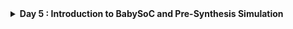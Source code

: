 <details>
  <Summary><strong> Day 5 : Introduction to BabySoC and Pre-Synthesis Simulation</strong></summary>
  
# Introduction
- VSDBabySoC is a small yet powerful RISCV-based SoC.
- The main purpose of designing such a small SoC is to test three open-source IP cores together for the first time and calibrate the analog part of it.
- VSDBabySoC contains one RVMYTH microprocessor, an 8x-PLL to generate a stable clock, and a 10-bit DAC to communicate with other analog devices.

## What is BabySoC?
- BabySoC is a lightweight, educational SoC that brings together three critical IPs in a unified design:
  - RVMYTH: A basic yet functional RISC-V CPU.
  - PLL: A Phase-Locked Loop that multiplies the clock frequency by 8× for internal system use.
  - DAC: A Digital-to-Analog Converter that enables communication with analog systems and external hardware.
- The system is designed to validate these IPs when integrated and provide a platform for observing digital-to-analog behavior in a controlled environment.

  ![Alt Text](images/BabySoC_block.png)

### Problem Statement
This project delves into designing a compact, open-source System on Chip (SoC) based on RVMYTH, a RISC-V-based processor core. The SoC integrates a Phase-Locked Loop (PLL) for precise clock generation and control, alongside a 10-bit Digital-to-Analog Converter (DAC) for interfacing with external analog systems. By converting digital signals into analog, this DAC allows BabySoC to communicate with devices that accept analog inputs, such as televisions and mobile phones, enabling output in the form of audio or video. Ultimately, this Sky130-technology-based SoC aims to provide a highly documented, educational platform for learning and experimentation in digital-analog interfacing.

### What is an SoC?
A System on Chip (SoC) is a complete system embedded onto a single silicon chip. It usually contains several integrated IP cores, such as CPUs, memory blocks, peripherals, and communication interfaces and can include both digital and analog subsystems depending on the application.

### What is RVMYTH?
RVMYTH is a simplified RISC-V-based processor core originally developed for educational workshops. It illustrates fundamental CPU architecture concepts and is small enough to be implemented easily using open-source flows. It handles instruction execution, memory operations, and basic control logic.

### What is a PLL?
A Phase-Locked Loop (PLL) is a feedback-driven circuit that locks the output frequency in sync with a reference clock. In this SoC, it is used to multiply the input clock frequency to generate a high-speed internal clock, essential for running the digital logic efficiently and with low jitter.

### What is a DAC?
A Digital-to-Analog Converter (DAC) transforms digital values into analog voltages or currents. The 10-bit DAC in this SoC enables the system to interact with real-world analog devices, converting CPU-driven digital outputs into continuous signals for use in multimedia, sensing, or other analog domains.

## Project Directory Structure
- src/include/ Contains header files (*.vh) with necessary macros or parameter definitions.
- src/module/ Contains Verilog files for each module in the SoC design.
- output/ Directory where compiled outputs and simulation files will be generated.

### Setup the project directory
Clone or set up the directory structure as follows:
```txt
VSDBabySoC/
├── src/
│   ├── include/
│   │   ├── sandpiper.vh
│   │   └── other header files...
│   ├── module/
│   │   ├── vsdbabysoc.v      # Top-level module integrating all components
│   │   ├── rvmyth.v          # RISC-V core module
│   │   ├── avsdpll.v         # PLL module
│   │   ├── avsddac.v         # DAC module
│   │   └── testbench.v       # Testbench for simulation
└── output/
└── compiled_tlv/         # Holds compiled intermediate files if needed
```

clone the VSDBabySoC repository using the following command:
```bash
cd ~/VLSI
git clone https://github.com/manili/VSDBabySoC.git
```
![Alt Text](images/clone_vsdbabysoc_repo.png)

### TLV to Verilog Conversion for RVMYTH
- Initially, the RVMYTH core is written in TL-Verilog.
- To convert `rvmyth.tlv` file inside `src/module/` into a `.v` file for simulation, follow the steps below:

```bash
# Step 1: Install python3-venv (if not already installed)
sudo apt update
sudo apt install python3-venv python3-pip

# Step 2: Create and activate a virtual environment
cd VSDBabySoC
python3 -m venv sd_env
source sd_env/bin/activate

# Step 3: Install SandPiper-SaaS inside the virtual environment
pip install pyyaml click sandpiper-saas

# Step 4: Convert rvmyth.tlv to Verilog
sandpiper-saas -i ./src/module/*.tlv -o rvmyth.v --bestsv --noline -p verilog --outdir ./src/module/
```

- After running the above command, rvmyth.v will be generated in the src/module/ directory.

You can confirm this by listing the files:
 ![Alt Text](images/sandpiper_rvmyth_v_generation.png)

#### Note 
To use this environment in future sessions, always activate it first:
```bash
dudigani@sdudigani-VirtualBox:~$ source sd_env/bin/activate
```

To exit:
```bash
dudigani@sdudigani-VirtualBox:~$ deactivate
```

## Simulation

### <ins>Pre-Synthesis Simulation</ins>

Commands to perform a pre-synthesis simulation:

```bash
cd ~/VLSI/VSDBabySoC/
mkdir -p output/pre_synth_sim
iverilog -o output/pre_synth_sim/pre_synth_sim.out -DPRE_SYNTH_SIM \
  -I src/include -I src/module \
  src/module/testbench.v
```

Then run:
```bash
cd output/pre_synth_sim
./pre_synth_sim.out
```

Explanation:

- DPRE_SYNTH_SIM: Defines the PRE_SYNTH_SIM macro for conditional compilation in the testbench.
- The resulting pre_synth_sim.vcd file can be viewed in GTKWave.

 ![Alt Text](images/run_pre_synth_simulation.png)

#### Viewing Waveform in GTKWave
- After running the simulation, open the VCD file in GTKWave: 

```bash
cd ~/VLSI/VSDBabySoC/
gtkwave output/pre_synth_sim/pre_synth_sim.vcd
```

- Drag and drop the CLK, reset, OUT (DAC), and RV TO DAC [9:0] signals to their respective locations in the simulation tool

 ![Alt Text](images/1.png)

In this picture we can see the following signals:
  * **CLK:** This is the `input CLK` signal of the `RVMYTH` core. This signal comes from the PLL, originally.
  * **reset:** This is the `input reset` signal of the `RVMYTH` core. This signal comes from an external source, originally.
  * **OUT:** This is the `output OUT` signal of the `VSDBabySoC` module. This signal comes from the DAC (due to simulation restrictions it behaves like a digital signal which is incorrect), originally.
  * **RV_TO_DAC[9:0]:** This is the 10-bit `output [9:0] OUT` port of the `RVMYTH` core. This port comes from the RVMYTH register #17, originally.
  * **OUT:** This is a `real` datatype wire which can simulate analog values. It is the `output wire real OUT` signal of the `DAC` module. This signal comes from the DAC, originally.

#### Viewing DAC output in analog mode

![Alt Text](images/2_1.png)

![Alt Text](images/2.png)

</details>


